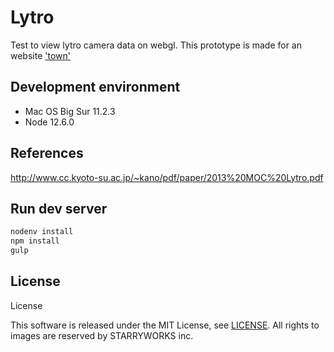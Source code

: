 # Lytro
Test to view lytro camera data on webgl.
This prototype is made for an website ['town'][1]

[1]:https://town.odakyu-chukai.com

## Development environment
- Mac OS Big Sur 11.2.3
- Node 12.6.0


## References
http://www.cc.kyoto-su.ac.jp/~kano/pdf/paper/2013%20MOC%20Lytro.pdf

## Run dev server

```sh
nodenv install
npm install
gulp
```

## License
License

This software is released under the MIT License, see [LICENSE][2].
All rights to images are reserved by STARRYWORKS inc.

[2]:https://github.com/kjkmr/lytro/blob/main/LICENSE